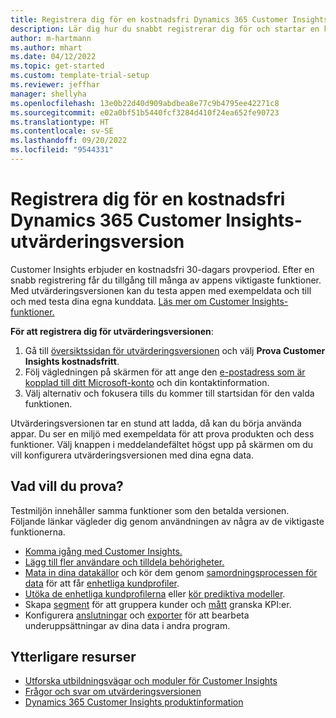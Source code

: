 ```yaml
---
title: Registrera dig för en kostnadsfri Dynamics 365 Customer Insights-utvärderingsversion
description: Lär dig hur du snabbt registrerar dig för och startar en kostnadsfri Customer Insights utvärderingsversion. Utforska appen och hitta ytterligare utbildningsresurser.
author: m-hartmann
ms.author: mhart
ms.date: 04/12/2022
ms.topic: get-started
ms.custom: template-trial-setup
ms.reviewer: jeffhar
manager: shellyha
ms.openlocfilehash: 13e0b22d40d909abdbea8e77c9b4795ee42271c8
ms.sourcegitcommit: e02a0bf51b5440fcf3284d410f24ea652fe90723
ms.translationtype: HT
ms.contentlocale: sv-SE
ms.lasthandoff: 09/20/2022
ms.locfileid: "9544331"
---
```

# <a name="sign-up-for-a-free-dynamics-365-customer-insights-trial"></a>Registrera dig för en kostnadsfri Dynamics 365 Customer Insights-utvärderingsversion

Customer Insights erbjuder en kostnadsfri 30-dagars provperiod. Efter en snabb registrering får du tillgång till många av appens viktigaste funktioner. Med utvärderingsversionen kan du testa appen med exempeldata och till och med testa dina egna kunddata. [Läs mer om Customer Insights-funktioner.](overview.md)

**För att registrera dig för utvärderingsversionen**:

1. Gå till [översiktssidan för utvärderingsversionen](https://dynamics.microsoft.com/ai/customer-insights/) och välj **Prova Customer Insights kostnadsfritt**.
1. Följ vägledningen på skärmen för att ange den [e-postadress som är kopplad till ditt Microsoft-konto](https://support.microsoft.com/windows/what-is-a-microsoft-account-4a7c48e9-ff5a-e9c6-5a5c-1a57d66c3bfa) och din kontaktinformation.
1. Välj alternativ och fokusera tills du kommer till startsidan för den valda funktionen.

Utvärderingsversionen tar en stund att ladda, då kan du börja använda appar. Du ser en miljö med exempeldata för att prova produkten och dess funktioner. Välj knappen i meddelandefältet högst upp på skärmen om du vill konfigurera utvärderingsversionen med dina egna data.

## <a name="what-to-try"></a>Vad vill du prova?

Testmiljön innehåller samma funktioner som den betalda versionen. Följande länkar vägleder dig genom användningen av några av de viktigaste funktionerna.

- [Komma igång med Customer Insights.](get-started.md)
- [Lägg till fler användare och tilldela behörigheter.](permissions.md)
- [Mata in dina datakällor](data-sources.md) och kör dem genom [samordningsprocessen för data](data-unification.md) för att får [enhetliga kundprofiler](customer-profiles.md).
- [Utöka de enhetliga kundprofilerna](enrichment-hub.md) eller [kör prediktiva modeller](predictions-overview.md).
- Skapa [segment](segments.md) för att gruppera kunder och [mått](measures.md) granska KPI:er.
- Konfigurera [anslutningar](connections.md) och [exporter](export-destinations.md) för att bearbeta underuppsättningar av dina data i andra program.

## <a name="additional-resources"></a>Ytterligare resurser

- [Utforska utbildningsvägar och moduler för Customer Insights](/training/browse/?products=dynamics-cust-insights)
- [Frågor och svar om utvärderingsversionen](trial-faq.md)
- [Dynamics 365 Customer Insights produktinformation](https://dynamics.microsoft.com/ai/customer-insights/)
